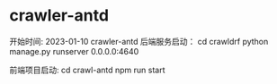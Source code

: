 # crawler-antd
开始时间: 2023-01-10
crawler-antd
后端服务启动：
cd crawldrf
python manage.py runserver 0.0.0.0:4640

前端项目启动: 
cd crawl-antd
npm run start
